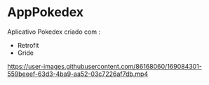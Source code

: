 # AppPokedex

Aplicativo Pokedex criado com : 
- Retrofit
- Gride 



https://user-images.githubusercontent.com/86168060/169084301-559beeef-63d3-4ba9-aa52-03c7226af7db.mp4

